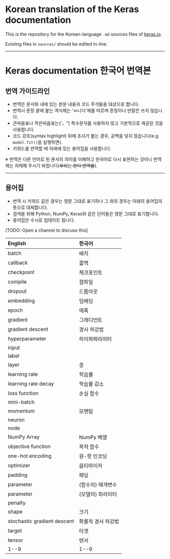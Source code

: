 # Korean translation of the Keras documentation

This is the repository for the Korean-language `.md` sources files of [keras.io](https://keras.io).

Existing files in `sources/` should be edited in-line.

---

# Keras documentation 한국어 번역본


## 번역 가이드라인

- 번역은 문서화 내에 있는 본문 내용과 코드 주석들을 대상으로 합니다.
- 번역시 문장 끝에 붙는 격식체는 'ㅂ니다'체를 따르며 존칭이나 반말은 쓰지 않습니다.
- 큰따옴표나 작은따옴표는('，") 특수문자를 사용하지 않고 기본적으로 제공된 것을 사용합니다.
- 코드 강조(syntax highlight) 뒤에 조사가 붙는 경우, 공백을 넣지 않습니다(e.g. `model.fit()`을 실행하면).
- 키워드를 번역할 때 아래에 있는 용어집을 사용합니다.

※ 번역은 다른 언어로 된 문서의 의미를 이해하고 한국어로 다시 표현하는 것이니 번역체는 자제해 주시기 바랍니다(~~우리는 한다 번역을~~).

---

## 용어집

- 번역 시 키워드 같은 경우는 영문 그대로 표기하나 그 외의 경우는 아래의 용어집의 뜻으로 대체합니다.
- 검색을 위해 Python, NumPy, Keras와 같은 단어들은 영문 그대로 표기합니다.
- 용어집은 수시로 업데이트 됩니다.

[TODO: Open a channel to discuss this]

| English            | 한국어                 |
|:-------------------|:-----------------------|
| batch              | 배치    |
| callback           | 콜백           |
| checkpoint         | 체크포인트              |
| compile            | 컴파일              |
| dropout            | 드롭아웃             |
| embedding          | 임베딩         |
| epoch              | 에폭           |
| gradient           | 그래디언트           |
| gradient descent   | 경사 하강법           |
| hyperparameter     | 하이퍼파라미터        |
| input     |         |
| label              |              |
| layer              | 층             |
| learning rate      | 학습률              |
| learning rate decay| 학습률 감소          |
| loss function      | 손실 함수           |
| mini-batch         |              |
| momentum           | 모멘텀             |
| neuron             |              |
| node               |              |
| NumPy Array        | NumPy 배열             |
| objective function | 목적 함수              |
| one-hot encoding   | 원-핫 인코딩           |
| optimizer          | 옵티마이저          |
| padding            | 패딩           |
| parameter          | (함수의) 매개변수           |
| parameter          | (모델의) 파라미터           |
| penalty            |              |
| shape              | 크기        |
| stochastic gradient descent | 확률적 경사 하강법           |
| target             | 타겟           |
| tensor             | 텐서                   |
| 1--9               | 1--9                  |
